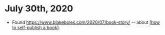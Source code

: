 # July 30th, 2020
- Found https://www.blakeboles.com/2020/07/book-story/ -- about [[how to self-publish a book]].

[//begin]: # "Autogenerated link references for markdown compatibility"
[how to self-publish a book]: ../how-to-self-publish-a-book "How to Self Publish a Book"
[//end]: # "Autogenerated link references"